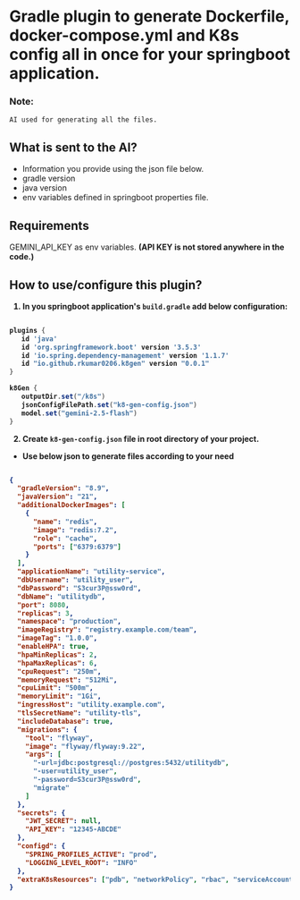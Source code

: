 # Gradle plugin to generate Dockerfile, docker-compose.yml and K8s config all in once for your springboot application.

### Note: 
    AI used for generating all the files. 
    
## What is sent to the AI?
- Information you provide using the json file below.
- gradle version
- java version
- env variables defined in springboot properties file.
        

## Requirements
GEMINI_API_KEY as env variables. <b>(API KEY is not stored anywhere in the code.)<b>

## How to use/configure this plugin?

1. In you springboot application's `build.gradle` add below configuration:
 ```build.gradle

plugins {
    id 'java'
    id 'org.springframework.boot' version '3.5.3'
    id 'io.spring.dependency-management' version '1.1.7'
    id "io.github.rkumar0206.k8gen" version "0.0.1"
}

k8Gen {
    outputDir.set("/k8s")
    jsonConfigFilePath.set("k8-gen-config.json")
    model.set("gemini-2.5-flash")
}
```
2. Create `k8-gen-config.json` file in root directory of your project.
- Use below json to generate files according to your need

```json

{
  "gradleVersion": "8.9",
  "javaVersion": "21",
  "additionalDockerImages": [
    {
      "name": "redis",
      "image": "redis:7.2",
      "role": "cache",
      "ports": ["6379:6379"]
    }
  ],
  "applicationName": "utility-service",
  "dbUsername": "utility_user",
  "dbPassword": "S3cur3P@ssw0rd",
  "dbName": "utilitydb",
  "port": 8080,
  "replicas": 3,
  "namespace": "production",
  "imageRegistry": "registry.example.com/team",
  "imageTag": "1.0.0",
  "enableHPA": true,
  "hpaMinReplicas": 2,
  "hpaMaxReplicas": 6,
  "cpuRequest": "250m",
  "memoryRequest": "512Mi",
  "cpuLimit": "500m",
  "memoryLimit": "1Gi",
  "ingressHost": "utility.example.com",
  "tlsSecretName": "utility-tls",
  "includeDatabase": true,
  "migrations": {
    "tool": "flyway",
    "image": "flyway/flyway:9.22",
    "args": [
      "-url=jdbc:postgresql://postgres:5432/utilitydb",
      "-user=utility_user",
      "-password=S3cur3P@ssw0rd",
      "migrate"
    ]
  },
  "secrets": {
    "JWT_SECRET": null,
    "API_KEY": "12345-ABCDE"
  },
  "configd": {
    "SPRING_PROFILES_ACTIVE": "prod",
    "LOGGING_LEVEL_ROOT": "INFO"
  },
  "extraK8sResources": ["pdb", "networkPolicy", "rbac", "serviceAccount"]
}
```

